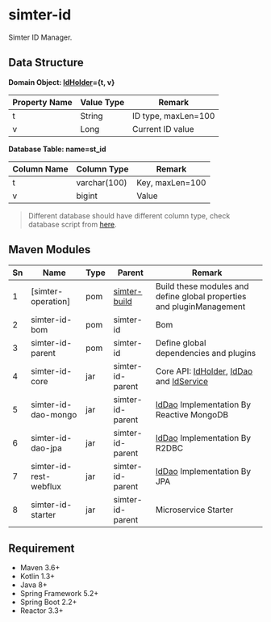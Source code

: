 # simter-id

Simter ID Manager.

## Data Structure

**Domain Object: [IdHolder]={t, v}**

| Property Name | Value Type | Remark              |
|---------------|------------|---------------------|
| t             | String     | ID type, maxLen=100 |
| v             | Long       | Current ID value    |

[IdHolder]: ./simter-id-data/src/main/kotlin/tech/simter/id/po/IdHolder.kt

**Database Table: name=st_id**

| Column Name | Column Type  | Remark          |
|-------------|--------------|-----------------|
| t           | varchar(100) | Key, maxLen=100 |
| v           | bigint       | Value           |

> Different database should have different column type, check database script from [here](./simter-id-data/src/main/resources/tech/simter/id/sql).

## Maven Modules

| Sn | Name                   | Type | Parent           | Remark
|----|------------------------|------|------------------|--------
| 1  | [simter-operation]     | pom  | [simter-build]   | Build these modules and define global properties and pluginManagement
| 2  | simter-id-bom          | pom  | simter-id        | Bom
| 3  | simter-id-parent       | pom  | simter-id        | Define global dependencies and plugins
| 4  | simter-id-core         | jar  | simter-id-parent | Core API: [IdHolder], [IdDao] and [IdService]
| 5  | simter-id-dao-mongo    | jar  | simter-id-parent | [IdDao] Implementation By Reactive MongoDB
| 6  | simter-id-dao-jpa      | jar  | simter-id-parent | [IdDao] Implementation By R2DBC
| 7  | simter-id-rest-webflux | jar  | simter-id-parent | [IdDao] Implementation By JPA
| 8  | simter-id-starter      | jar  | simter-id-parent | Microservice Starter

## Requirement

- Maven 3.6+
- Kotlin 1.3+
- Java 8+
- Spring Framework 5.2+
- Spring Boot 2.2+
- Reactor 3.3+


[simter-build]: https://github.com/simter/simter-build
[simter-id]: https://github.com/simter/simter-id
[IdHolder]: https://github.com/simter/simter-id/blob/master/simter-id-core/src/main/kotlin/tech/simter/id/core/IdHolder.kt
[IdDao]: https://github.com/simter/simter-id/blob/master/simter-id-core/src/main/kotlin/tech/simter/id/core/IdDao.kt
[IdService]: https://github.com/simter/simter-id/blob/master/simter-id-core/src/main/kotlin/tech/simter/id/core/IdService.kt
[Rest API]: ./docs/rest-api.md
